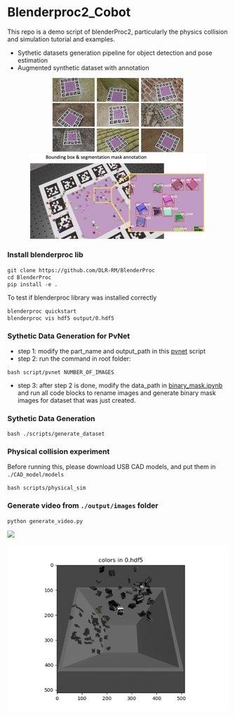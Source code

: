 # Blenderproc2_Cobot
This repo is a demo script of blenderProc2, particularly the physics collision and simulation tutorial and examples.
* Sythetic datasets generation pipeline for object detection and pose estimation
* Augmented synthetic dataset with annotation
<p align="center">
  <img src="https://github.com/yangfei4/Sim2real/blob/main/figures/synthetic.jpg" width="300">
  <img src="https://github.com/yangfei4/Sim2real/blob/main/figures/synthetic_data_with_annotation.jpg?raw=true" width="400">
</p>

### Install blenderproc lib

```
git clone https://github.com/DLR-RM/BlenderProc
cd BlenderProc
pip install -e .
```
To test if blenderproc library was installed correctly
```
blenderproc quickstart
blenderproc vis hdf5 output/0.hdf5
```

### Sythetic Data Generation for PvNet
- step 1: modify the part_name and output_path in this [pvnet](https://github.com/yangfei4/BlenderProc2_Cobot/blob/main/scripts/pvnet) script
- step 2: run the command in root folder:
```
bash script/pvnet NUMBER_OF_IMAGES
```
- step 3: after step 2 is done, modify the data_path in [binary_mask.ipynb](https://github.com/yangfei4/BlenderProc2_Cobot/blob/main/binary_mask.ipynb) and run all code blocks to rename images and generate binary mask images for dataset that was just created.

### Sythetic Data Generation
```
bash ./scripts/generate_dataset
```


### Physical collision experiment
Before running this, please download USB CAD models, and put them in `./CAD_model/models`
```
bash scripts/physical_sim
```

### Generate video from `./output/images` folder
```
python generate_video.py
```

![](https://github.com/yangfei4/BlenderProc2_Cobot/blob/main/output/simulation_demo.gif)

![plot](https://github.com/D-YF/BlenderProc2_Cobot/blob/main/output/demo.png)
